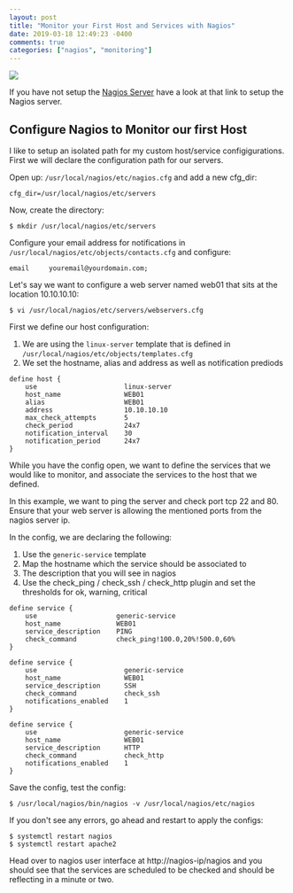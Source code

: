 ```yaml
---
layout: post
title: "Monitor your First Host and Services with Nagios"
date: 2019-03-18 12:49:23 -0400
comments: true
categories: ["nagios", "monitoring"]
---
```


![](https://user-images.githubusercontent.com/567298/54547916-65f26680-49af-11e9-8d42-e27c57ef8e2e.png)

If you have not setup the [Nagios Server](https://blog.ruanbekker.com/blog/2019/03/13/how-to-setup-a-nagios-monitoring-server/) have a look at that link to setup the Nagios server.

## Configure Nagios to Monitor our first Host

I like to setup an isolated path for my custom host/service configigurations. First we will declare the configuration path for our servers.

Open up: `/usr/local/nagios/etc/nagios.cfg` and add a new cfg_dir:

```
cfg_dir=/usr/local/nagios/etc/servers
```

Now, create the directory:

```
$ mkdir /usr/local/nagios/etc/servers
```

Configure your email address for notifications in `/usr/local/nagios/etc/objects/contacts.cfg` and configure:

```
email     youremail@yourdomain.com;
```

Let's say we want to configure a web server named web01 that sits at the location 10.10.10.10:


```
$ vi /usr/local/nagios/etc/servers/webservers.cfg
```

First we define our host configuration:

1. We are using the `linux-server` template that is defined in `/usr/local/nagios/etc/objects/templates.cfg`
2. We set the hostname, alias and address as well as notification prediods

```
define host {
    use                      linux-server
    host_name                WEB01
    alias                    WEB01
    address                  10.10.10.10
    max_check_attempts       5
    check_period             24x7
    notification_interval    30
    notification_period      24x7
}
```

While you have the config open, we want to define the services that we would like to monitor, and associate the services to the host that we defined.

In this example, we want to ping the server and check port tcp 22 and 80. Ensure that your web server is allowing the mentioned ports from the nagios server ip.

In the config, we are declaring the following:

1. Use the `generic-service` template
2. Map the hostname which the service should be associated to
3. The description that you will see in nagios
4. Use the check_ping / check_ssh / check_http plugin and set the thresholds for ok, warning, critical

```
define service {
    use                    generic-service
    host_name              WEB01
    service_description    PING
    check_command          check_ping!100.0,20%!500.0,60%
}

define service {
    use                      generic-service
    host_name                WEB01
    service_description      SSH
    check_command            check_ssh
    notifications_enabled    1
}

define service {
    use                      generic-service
    host_name                WEB01
    service_description      HTTP
    check_command            check_http
    notifications_enabled    1
}
```

Save the config, test the config:

```
$ /usr/local/nagios/bin/nagios -v /usr/local/nagios/etc/nagios
```

If you don't see any errors, go ahead and restart to apply the configs:

```
$ systemctl restart nagios
$ systemctl restart apache2
```

Head over to nagios user interface at http://nagios-ip/nagios and you should see that the services are scheduled to be checked and should be reflecting in a minute or two.
